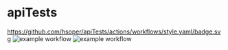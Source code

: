 # apiTests
https://github.com/hsoper/apiTests/actions/workflows/style.yaml/badge.svg
![example workflow](https://github.com/hsoper/apiTests/actions/workflows/style.yaml/badge.svg)
![example workflow](https://github.com/hsoper/apiTests/actions/workflows/test.yaml/badge.svg)

